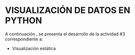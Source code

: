 # VISUALIZACIÓN DE DATOS EN PYTHON

A continuación , se presenta el desarrollo de la actividad #3 correspondiente a:

- Visualización estática


```{tableofcontents}
```
